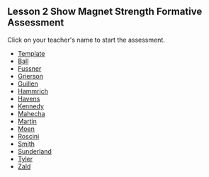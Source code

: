 ## Lesson 2 Show Magnet Strength Formative Assessment

Click on your teacher's name to start the assessment.

* [Template](https://docs.google.com/forms/d/e/1FAIpQLSfVCBNF7jxA5KNb4fRwnb9eVQlmpz4HiofQ7IzMcdEU5oqtKQ/viewform)
* [Ball](https://docs.google.com/forms/d/e/1FAIpQLScun34itBal-qq99k2r8TB-FVCs75UytHm3LIK2PC2XaHeiXw/viewform?usp=sf_link)
* [Fussner](https://docs.google.com/forms/d/e/1FAIpQLSfa8o-By4QNDPCb84fbFycyqIM4me0qQmY1f1v8WBMgmK9kqA/viewform?usp=sf_link)
* [Grierson](https://docs.google.com/forms/d/e/1FAIpQLScCHSx2ipUonO0mJsXV-hZ8Mflm0CmxPx1R5-m3sq4LXSTogg/viewform?usp=sf_link)
* [Guillen](https://docs.google.com/forms/d/e/1FAIpQLSchJd0aMQFdXoUxEkCj02_7mp2UCtTHseh6UshPH5r4siKhrw/viewform?usp=sf_link)
* [Hammrich](https://docs.google.com/forms/d/e/1FAIpQLSc7XFGkdYu0QKZ7fFgxljBEyablUnttzk39Ljz6LXwJIg1PeA/viewform?usp=sf_link)
* [Havens](https://docs.google.com/forms/d/e/1FAIpQLSeCqZSY7kk_4XtDB15wtybLPxVTCfj7NOFQUUupSuV9bZmksw/viewform?usp=sf_link)
* [Kennedy](https://docs.google.com/forms/d/e/1FAIpQLSd9taDfOnuVoSWPO9yy3cyrO5-znZd8PfPzzSg_mQJr6_Jp8w/viewform?usp=sf_link)
* [Mahecha](https://docs.google.com/forms/d/e/1FAIpQLScre0ddnJUCmGMmD9F7cEFwLEB8esNAGo2mTIEkr_n2XJouPA/viewform?usp=sf_link)
* [Martin](https://docs.google.com/forms/d/e/1FAIpQLScJ0ktgQtiCmejNJd0ZBc7GImeQ0FF5vUaKUnvqjTvwtfHyQg/viewform?usp=sf_link)
* [Moen](https://docs.google.com/forms/d/e/1FAIpQLSfYlRgUp3INoQQpBkVScgv-gpK79PV0pwbpEqcXDAF_VU9FBg/viewform?usp=sf_link)
* [Roscini](https://docs.google.com/forms/d/e/1FAIpQLSekJwXCdvuE6lFUB2m8aDkclQ5HX4fQHOZ7XsokrUenNKMq-Q/viewform?usp=sf_link)
* [Smith](https://docs.google.com/forms/d/e/1FAIpQLSfvug8IjwIl04lJn2BgyDYeUWzCPDmEZt7z7D2c47OdaV-9dA/viewform?usp=sf_link)
* [Sunderland](https://docs.google.com/forms/d/e/1FAIpQLScajdsmyXcD-oNRkDQcvfX6cWbK_FeEFhNhjgcIjROX5vpeIA/viewform?usp=sf_link)
* [Tyler](https://docs.google.com/forms/d/e/1FAIpQLSeuzRE_aehg6xGaWvGvbVvLTP0BG8BE2Na40M-OP4AwVheW1w/viewform?usp=sf_link)
* [Zald]()
